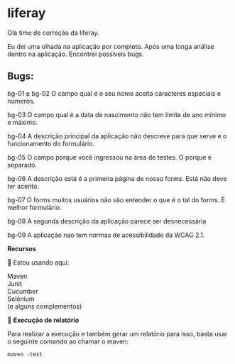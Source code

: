 # liferay

Olá time de correção da liferay.

Eu dei uma olhada na aplicação por completo. Após uma longa análise dentro na aplicação. Encontrei possíveis bugs.

## Bugs:

bg-01 e bg-02 O campo qual é o seu nome aceita caracteres especiais e números.

bg-03 O campo qual é a data de nascimento não tem limite de ano mínimo e máximo.

bg-04 A descrição principal da aplicação não descreve para que serve e o funcionamento do formulário.

bg-05 O campo porque você ingressou na área de testes. O porque é separado.

bg-06 A descrição está é a primeira página de nosso forms. Está não deve ter acento.

bg-07 O forms muitos usuários não vão entender o que é o tal do forms. É melhor formulário.

bg-08 A segunda descrição da aplicação parece ser desnecessária

bg-09 A aplicação nao tem normas de acessibilidade da WCAG 2.1.

**Recursos**

🎯 Estou usando aqui:

Maven <br>
Junit <br>
Cucumber <br>
Selênium <br>
(e alguns complementos) <br>

📝 **Execução de relatório**

Para realizar a execução e também gerar um relatório para isso, basta usar o seguinte comando ao chamar o maven:

```
maven -test
```
